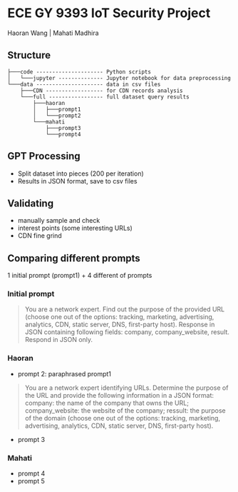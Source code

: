 # ECE GY 9393 IoT Security Project
Haoran Wang | Mahati Madhira

## Structure
```
├───code --------------------- Python scripts                        
│   └───jupyter -------------- Jupyter notebook for data preprocessing
└───data --------------------- data in csv files
    ├───CDN ------------------ for CDN records analysis
    └───full ----------------- full dataset query results
        ├───haoran  
        │   ├───prompt1
        │   └───prompt2
        └───mahati
            ├───prompt3
            └───prompt4
```

## GPT Processing
* Split dataset into pieces (200 per iteration)
* Results in JSON format, save to csv files

## Validating
- manually sample and check
- interest points (some interesting URLs)
- CDN fine grind

## Comparing different prompts
1 initial prompt (prompt1) + 4 different of prompts
### Initial prompt
> You are a network expert. Find out the purpose of the provided URL (choose one out of the options: tracking, marketing, advertising, analytics, CDN, static server, DNS, first-party host).  Response in JSON containing following fields: company, company_website, result. Respond in JSON only.
### Haoran
- prompt 2: paraphrased prompt1
> You are a network expert identifying URLs. Determine the purpose of the URL and provide the following information in a JSON format: company: the name of the company that owns the URL; company_website: the website of the company; ressult: the purpose of the domain (choose one out of the options: tracking, marketing, advertising, analytics, CDN, static server, DNS, first-party host).
- prompt 3
### Mahati
- prompt 4
- prompt 5